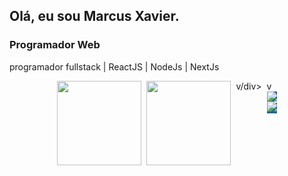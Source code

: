 ## Olá, eu sou Marcus Xavier.
### Programador Web
programador fullstack | ReactJS | NodeJs | NextJs
<div style="width:100%;display:flex;justify-content:center;gap:8px;">
  <img height="135" src="https://github-readme-stats.vercel.app/api?username=marcusvhx&show_icons=true&theme=github_dark_dimmed" />
  <img height="135" src="https://github-readme-stats.vercel.app/api/top-langs?username=marcusvhx&layout=compact&langs_count=8&card_width=320&theme=github_dark_dimmed" />
v/div>
<div>
v <a style="display:flex;background-color:rgb(8,107,156);p:10px;" target="_blank" href="">
    <img src="https://img.shields.io/badge/LinkedIn-0077B5?style=for-the-badge&logo=linkedin&logoColor=white"/>
  </a>
  <a style="background-color:rgb(8,107,156);p:10px;" target="_blank" href="https://marcusvhx.vercel.app">
    <img src="https://img.shields.io/badge/website-000000?style=for-the-badge&logo=About.me&logoColor=white"/>
  </a>
</div>


